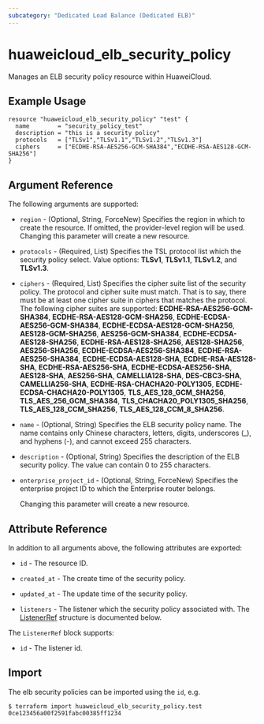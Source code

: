 ```yaml
---
subcategory: "Dedicated Load Balance (Dedicated ELB)"
---
```


# huaweicloud_elb_security_policy

Manages an ELB security policy resource within HuaweiCloud.

## Example Usage

```hcl
resource "huaweicloud_elb_security_policy" "test" {
  name        = "security_policy_test"
  description = "this is a security policy"
  protocols   = ["TLSv1","TLSv1.1","TLSv1.2","TLSv1.3"]
  ciphers     = ["ECDHE-RSA-AES256-GCM-SHA384","ECDHE-RSA-AES128-GCM-SHA256"]
}
```

## Argument Reference

The following arguments are supported:

* `region` - (Optional, String, ForceNew) Specifies the region in which to create the resource.
  If omitted, the provider-level region will be used. Changing this parameter will create a new resource.

* `protocols` - (Required, List) Specifies the TSL protocol list which the security policy select.
  Value options: **TLSv1**, **TLSv1.1**, **TLSv1.2**, and **TLSv1.3**.

* `ciphers` - (Required, List) Specifies the cipher suite list of the security policy.
  The protocol and cipher suite must match. That is to say, there must be at least one cipher suite in
  ciphers that matches the protocol. The following cipher suites are supported:
  **ECDHE-RSA-AES256-GCM-SHA384**, **ECDHE-RSA-AES128-GCM-SHA256**, **ECDHE-ECDSA-AES256-GCM-SHA384**,
  **ECDHE-ECDSA-AES128-GCM-SHA256**, **AES128-GCM-SHA256**, **AES256-GCM-SHA384**, **ECDHE-ECDSA-AES128-SHA256**,
  **ECDHE-RSA-AES128-SHA256**, **AES128-SHA256**, **AES256-SHA256**, **ECDHE-ECDSA-AES256-SHA384**,
  **ECDHE-RSA-AES256-SHA384**, **ECDHE-ECDSA-AES128-SHA**, **ECDHE-RSA-AES128-SHA**, **ECDHE-RSA-AES256-SHA**,
  **ECDHE-ECDSA-AES256-SHA**, **AES128-SHA**, **AES256-SHA**, **CAMELLIA128-SHA**, **DES-CBC3-SHA**,
  **CAMELLIA256-SHA**, **ECDHE-RSA-CHACHA20-POLY1305**, **ECDHE-ECDSA-CHACHA20-POLY1305**, **TLS_AES_128_GCM_SHA256**,
  **TLS_AES_256_GCM_SHA384**, **TLS_CHACHA20_POLY1305_SHA256**, **TLS_AES_128_CCM_SHA256**,
  **TLS_AES_128_CCM_8_SHA256**.

* `name` - (Optional, String) Specifies the ELB security policy name.
  The name contains only Chinese characters, letters, digits, underscores (_), and hyphens (-),
  and cannot exceed 255 characters.

* `description` - (Optional, String) Specifies the description of the ELB security policy.
  The value can contain 0 to 255 characters.

* `enterprise_project_id` - (Optional, String, ForceNew) Specifies the enterprise project ID to which the Enterprise
  router belongs.

  Changing this parameter will create a new resource.

## Attribute Reference

In addition to all arguments above, the following attributes are exported:

* `id` - The resource ID.

* `created_at` - The create time of the security policy.

* `updated_at` - The update time of the security policy.

* `listeners` - The listener which the security policy associated with.
  The [ListenerRef](#SecurityPoliciesV3_ListenerRef) structure is documented below.

<a name="SecurityPoliciesV3_ListenerRef"></a>
The `ListenerRef` block supports:

* `id` - The listener id.

## Import

The elb security policies can be imported using the `id`, e.g.

```
$ terraform import huaweicloud_elb_security_policy.test 0ce123456a00f2591fabc00385ff1234
```
